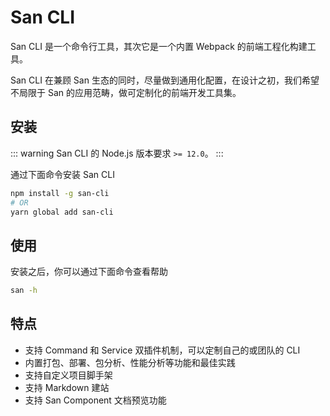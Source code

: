 # San CLI

San CLI 是一个命令行工具，其次它是一个内置 Webpack 的前端工程化构建工具。

San CLI 在兼顾 San 生态的同时，尽量做到通用化配置，在设计之初，我们希望不局限于 San 的应用范畴，做可定制化的前端开发工具集。

## 安装

::: warning
San CLI 的 Node.js 版本要求 `>= 12.0`。
:::

通过下面命令安装 San CLI

```bash
npm install -g san-cli
# OR
yarn global add san-cli
```


## 使用

安装之后，你可以通过下面命令查看帮助

```bash
san -h
```

## 特点

-   支持 Command 和 Service 双插件机制，可以定制自己的或团队的 CLI
-   内置打包、部署、包分析、性能分析等功能和最佳实践
-   支持自定义项目脚手架
-   支持 Markdown 建站
-   支持 San Component 文档预览功能
